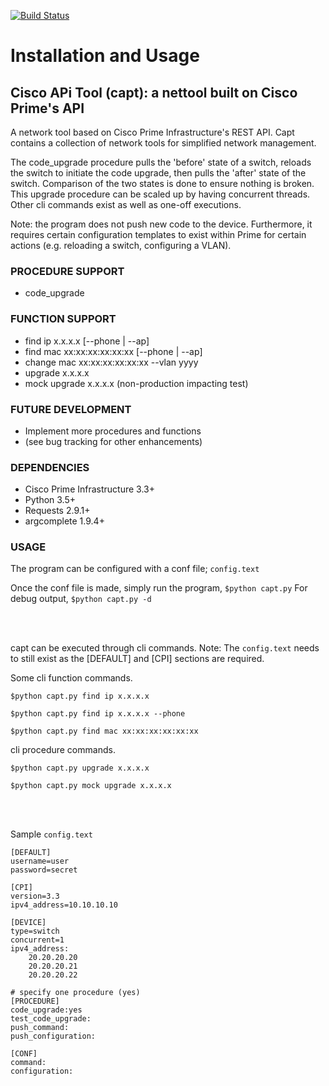 [![Build Status](https://travis-ci.org/ctomkow/capt.svg?branch=master)](https://travis-ci.org/ctomkow/capt)

# Installation and Usage 

## Cisco APi Tool (capt): a nettool built on Cisco Prime's API

A network tool based on Cisco Prime Infrastructure's REST API. Capt contains a collection of network tools for simplified network management.

The code_upgrade procedure pulls the 'before' state of a switch, reloads the switch to initiate the code upgrade, then pulls the 'after' state of the switch. Comparison of the two states is done to ensure nothing is broken. This upgrade procedure can be scaled up by having concurrent threads. Other cli commands exist as well as one-off executions.

Note: the program does not push new code to the device. Furthermore, it requires certain configuration templates to exist within Prime for certain actions (e.g. reloading a switch, configuring a VLAN).

### PROCEDURE SUPPORT

* code_upgrade

### FUNCTION SUPPORT

* find ip x.x.x.x [--phone | --ap]
* find mac xx:xx:xx:xx:xx:xx [--phone | --ap]
* change mac xx:xx:xx:xx:xx:xx --vlan yyyy
* upgrade x.x.x.x
* mock upgrade x.x.x.x (non-production impacting test)

### FUTURE DEVELOPMENT

* Implement more procedures and functions
* (see bug tracking for other enhancements)

### DEPENDENCIES

* Cisco Prime Infrastructure 3.3+
* Python 3.5+
* Requests 2.9.1+
* argcomplete 1.9.4+

### USAGE

The program can be configured with a conf file; `config.text`

Once the conf file is made, simply run the program, `$python capt.py`
For debug output, `$python capt.py -d`

<br><br>

capt can be executed through cli commands. Note: The `config.text` needs to still exist as the [DEFAULT] and [CPI] sections are required.

Some cli function commands.

`$python capt.py find ip x.x.x.x`

`$python capt.py find ip x.x.x.x --phone`

`$python capt.py find mac xx:xx:xx:xx:xx:xx`

cli procedure commands.

`$python capt.py upgrade x.x.x.x`

`$python capt.py mock upgrade x.x.x.x`

<br><br>

Sample `config.text`

```
[DEFAULT]
username=user
password=secret

[CPI]
version=3.3
ipv4_address=10.10.10.10

[DEVICE]
type=switch
concurrent=1
ipv4_address:
    20.20.20.20
    20.20.20.21
    20.20.20.22

# specify one procedure (yes)
[PROCEDURE]
code_upgrade:yes
test_code_upgrade:
push_command:
push_configuration:

[CONF]
command:
configuration:

```
